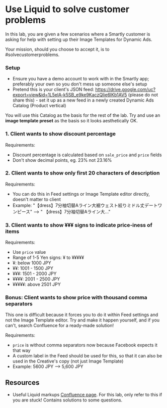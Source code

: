 # Use Liquid to solve customer problems

In this lab, you are given a few scenarios where a Smartly customer is asking for help with setting up their Image Templates for Dynamic Ads.

Your mission, should you choose to accept it, is to #solvecustomerproblems.

### Setup

* Ensure you have a demo account to work with in the Smartly app; preferably your own so you don't mess up someone else's setup
* Pretend this is your client's JSON feed: https://drive.google.com/uc?export=view&id=1L5elA-k5SB_e9ke9KaczQIie6lKb1AV5 (please do not share this) - set it up as a new feed in a newly created Dynamic Ads Catalog (Product vertical)

You will use this Catalog as the basis for the rest of the lab. Try and use an __image template preset__ as the basis so it looks aesthetically OK.

### 1. Client wants to show discount percentage

Requirements:

* Discount percentage is calculated based on `sale_price` and `price` fields
* Don't show decimal points, eg. 23% not 23.16%


### 2. Client wants to show only first 20 characters of description

Requirements:

* You can do this in Feed settings or Image Template editor directly, doesn't matter to client
* Example: "【dress】7分袖切替Aライン大裾ウェスト絞りミドル丈デートワンピース" --> "	【dress】7分袖切替Aライン大..."


### 3. Client wants to show ¥¥¥ signs to indicate price-iness of items

Requirements:

* Use `price` value
* Range of 1-5 Yen signs: ¥ to ¥¥¥¥¥
* ¥: below 1000 JPY
* ¥¥: 1001 - 1500 JPY
* ¥¥¥: 1501 - 2000 JPY
* ¥¥¥¥: 2001 - 2500 JPY
* ¥¥¥¥¥: above 2501 JPY

### Bonus: Client wants to show price with thousand comma separators

This one is difficult because it forces you to do it within Feed settings and not the Image Template editor. Try and make it happen yourself, and if you can't, search Confluence for a ready-made solution!

Requirements:

* `price` is without comma separators now because Facebook expects it that way
* A custom label in the Feed should be used for this, so that it can also be used in the Creative's copy (not just Image Template)
* Example: 5600 JPY --> 5,600 JPY

## Resources

* Useful Liquid markups [Confluence page](https://confluence.smartly.io/display/SO/Useful+Liquid+markups). For this lab, only refer to this if you are stuck! Contains solutions to some questions.